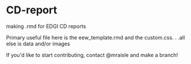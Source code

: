 # CD-report
making .rmd for EDGI CD reports 


Primary useful file here is the eew_template.rmd and the custom.css. .  .all else is data and/or images 

If you'd like to start contributing, contact @mraisle and make a branch! 


